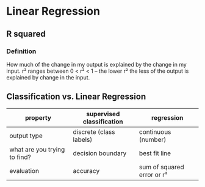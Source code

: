 # Linear Regression
## R squared
### Definition
How much of the change in my output is explained by the change in my input.
r² ranges between 0 < r² < 1 – the lower r² the less of the output is explained by change in the input.

## Classification vs. Linear Regression

| property | supervised classification | regression |
| -------- | ------------------------- | ---------- | 
| output type | discrete (class labels) | continuous (number) |
| what are you trying to find? | decision boundary | best fit line |
| evaluation | accuracy | sum of squared error or r² |